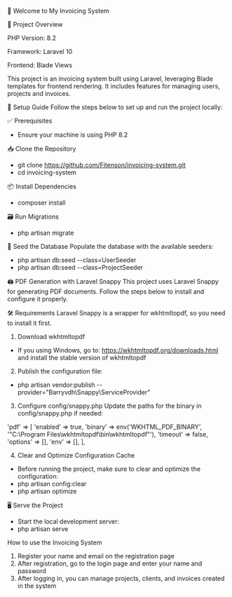 🧾 Welcome to My Invoicing System

📌 Project Overview

PHP Version: 8.2

Framework: Laravel 10

Frontend: Blade Views

This project is an invoicing system built using Laravel, leveraging Blade templates for frontend rendering. It includes features for managing users, projects and invoices.


🚀 Setup Guide
Follow the steps below to set up and run the project locally:

✅ Prerequisites
- Ensure your machine is using PHP 8.2


📥 Clone the Repository
- git clone https://github.com/Fitenson/invoicing-system.git
- cd invoicing-system


📦 Install Dependencies
- composer install

🗃️ Run Migrations
- php artisan migrate

🌱 Seed the Database
Populate the database with the available seeders:
- php artisan db:seed --class=UserSeeder
- php artisan db:seed --class=ProjectSeeder


🖨️ PDF Generation with Laravel Snappy
This project uses Laravel Snappy for generating PDF documents. Follow the steps below to install and configure it properly.

🛠️ Requirements
Laravel Snappy is a wrapper for wkhtmltopdf, so you need to install it first.

1) Download wkhtmltopdf
- If you using Windows, go to: https://wkhtmltopdf.org/downloads.html and install the stable version of wkhtmltopdf

2) Publish the configuration file:
- php artisan vendor:publish --provider="Barryvdh\Snappy\ServiceProvider"

3)  Configure config/snappy.php
Update the paths for the binary in config/snappy.php if needed:

'pdf' => [
    'enabled' => true,
    'binary'  => env('WKHTML_PDF_BINARY', '"C:\Program Files\wkhtmltopdf\bin\wkhtmltopdf"'),
    'timeout' => false,
    'options' => [],
    'env'     => [],
],

4) Clear and Optimize Configuration Cache
- Before running the project, make sure to clear and optimize the configuration:
- php artisan config:clear
- php artisan optimize


🖥️ Serve the Project
- Start the local development server:
- php artisan serve


How to use the Invoicing System
1) Register your name and email on the registration page
2) After registration, go to the login page and enter your name and password
3) After logging in, you can manage projects, clients, and invoices created in the system
